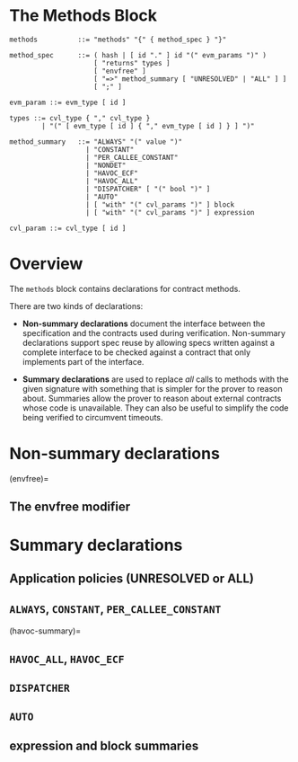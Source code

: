 The Methods Block
=================

```
methods          ::= "methods" "{" { method_spec } "}"

method_spec      ::= ( hash | [ id "." ] id "(" evm_params ")" )
                     [ "returns" types ]
                     [ "envfree" ]
                     [ "=>" method_summary [ "UNRESOLVED" | "ALL" ] ]
                     [ ";" ]

evm_param ::= evm_type [ id ]

types ::= cvl_type { "," cvl_type }
        | "(" [ evm_type [ id ] { "," evm_type [ id ] } ] ")"

method_summary   ::= "ALWAYS" "(" value ")"
                   | "CONSTANT"
                   | "PER_CALLEE_CONSTANT"
                   | "NONDET"
                   | "HAVOC_ECF"
                   | "HAVOC_ALL"
                   | "DISPATCHER" [ "(" bool ")" ]
                   | "AUTO"
                   | [ "with" "(" cvl_params ")" ] block
                   | [ "with" "(" cvl_params ")" ] expression

cvl_param ::= cvl_type [ id ]

```

# Overview

The `methods` block contains declarations for contract methods.

There are two kinds of declarations:

* **Non-summary declarations** document the interface between the specification
  and the contracts used during verification.  Non-summary declarations support
  spec reuse by allowing specs written against a complete interface to be
  checked against a contract that only implements part of the interface.

* **Summary declarations** are used to replace _all_ calls to methods with the
  given signature with something that is simpler for the prover to reason about.
  Summaries allow the prover to reason about external contracts whose code is
  unavailable.  They can also be useful to simplify the code being verified to
  circumvent timeouts.

# Non-summary declarations



(envfree)=
## The envfree modifier

# Summary declarations

## Application policies (UNRESOLVED or ALL)

## `ALWAYS`, `CONSTANT`, `PER_CALLEE_CONSTANT`

(havoc-summary)=
## `HAVOC_ALL`, `HAVOC_ECF`

## `DISPATCHER`

## `AUTO`

## expression and block summaries




